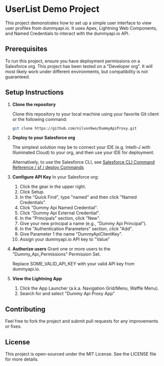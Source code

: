 # UserList Demo Project

This project demonstrates how to set up a simple user interface to view user profiles from dummyapi.io. It uses Apex, Lightning Web Components, and Named Credentials to interact with the dummyapi.io API.

## Prerequisites

To run this project, ensure you have deployment permissions on a Salesforce org.
This project has been tested on a "Developer org". 
It will most likely work under different environments, but compatibility is not guaranteed.

## Setup Instructions

1. **Clone the repository**

   Clone this repository to your local machine using your favorite Git client or the following command:

   ```bash
   git clone https://github.com/nilvon9wo/DummyApiProxy.git
   ```

1. **Deploy to your Salesforce org**
  
   The simplest solution may be to connect your IDE (e.g. Intelli-J with Illuminated Cloud) to your org,
   and then use your IDE for deployment.
   
   Alternatively, to use the Salesforce CLI, see [Salesforce CLI Command Reference / sf / deploy Commands](https://developer.salesforce.com/docs/atlas.en-us.sfdx_cli_reference.meta/sfdx_cli_reference/cli_reference_deploy_commands_unified.htm)

1. **Configure API Key**
In your Salesforce org:
   1. Click the gear in the upper right.
   2. Click Setup.
   3. In the "Quick Find", type "named" and then click "Named Credentials".
   4. Click "Dummy Api Named Credential".
   5. Click "Dummy Api External Credential".
   6. In the "Principals" section, click "New".
   7. Give your new principal a name (e.g., "Dummy Api Principal").
   8. In the "Authentication Parameters" section, click "Add".
   9. Give Parameter 1 the name "DummyApiClientKey".
   10. Assign your dummyapi.io API key to "Value"


4. **Authorize users**
   Grant one or more users to the "Dummy_Api_Permissions" Permission Set.

   Replace SOME_VALID_API_KEY with your valid API key from dummyapi.io.

5. **View the Lightning App**
   1. Click the App Launcher (a.k.a. Navigation Grid/Menu, Waffle Menu).
   1. Search for and select "Dummy Api Proxy App"
   
## Contributing
Feel free to fork the project and submit pull requests for any improvements or fixes.

## License
This project is open-sourced under the MIT License. See the LICENSE file for more details.
